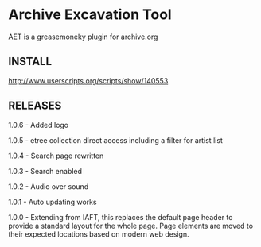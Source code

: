 Archive Excavation Tool
=======================
AET is a greasemoneky plugin for archive.org

INSTALL
-------
http://www.userscripts.org/scripts/show/140553

RELEASES
--------
1.0.6 - Added logo

1.0.5 - etree collection direct access including a filter for artist list

1.0.4 - Search page rewritten

1.0.3 - Search enabled

1.0.2 - Audio over sound

1.0.1 - Auto updating works 

1.0.0 - Extending from IAFT, this replaces the default page header to provide a standard layout for the whole page.  Page elements are moved to their expected locations based on modern web design.
